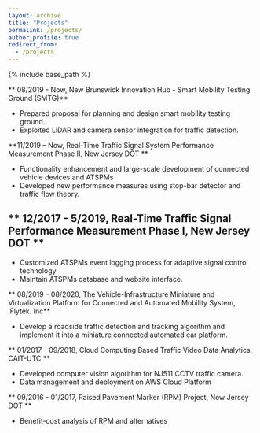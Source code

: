 ```yaml
---
layout: archive
title: "Projects"
permalink: /projects/
author_profile: true
redirect_from:
  - /projects
---
```


{% include base_path %}

** 08/2019 - Now, New Brunswick Innovation Hub - Smart Mobility Testing Ground (SMTG)** 
  * Prepared proposal for planning and design smart mobility testing ground.
  * Exploited LiDAR and camera sensor integration for traffic detection. 

**11/2019 – Now, Real-Time Traffic Signal System Performance Measurement Phase II, New Jersey DOT ** 
  * Functionality enhancement and large-scale development of connected vehicle devices and ATSPMs
  * Developed new performance measures using stop-bar detector and traffic flow theory.

** 12/2017 - 5/2019, Real-Time Traffic Signal Performance Measurement Phase Ⅰ, New Jersey DOT ** 
------
  * Customized ATSPMs event logging process for adaptive signal control technology
  * Maintain ATSPMs database and website interface.

** 08/2019 – 08/2020, The Vehicle-Infrastructure Miniature and Virtualization Platform for Connected and Automated Mobility System, iFlytek. Inc** 
  * Develop a roadside traffic detection and tracking algorithm and implement it into a miniature connected automated car platform.

** 01/2017 - 09/2018, Cloud Computing Based Traffic Video Data Analytics, CAIT-UTC ** 
  * Developed computer vision algorithm for NJ511 CCTV traffic camera. 
  * Data management and deployment on AWS Cloud Platform

** 09/2016 - 01/2017, Raised Pavement Marker (RPM) Project, New Jersey DOT ** 
  * Benefit-cost analysis of RPM and alternatives

